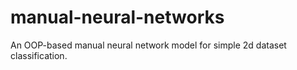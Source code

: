 # manual-neural-networks
An OOP-based manual neural network model for simple 2d dataset classification.
